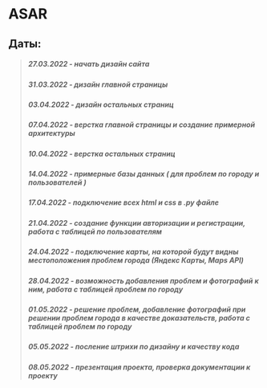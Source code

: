 ASAR
==========
Даты:
----------
> ##### 27.03.2022 - начать дизайн сайта
> ##### 31.03.2022 - дизайн главной страницы
> ##### 03.04.2022 - дизайн остальных страниц
> ##### 07.04.2022 - верстка главной страницы и создание примерной архитектуры
> ##### 10.04.2022 - верстка остальных страниц
> ##### 14.04.2022 - примерные базы данных ( для проблем по городу и пользователей )
> ##### 17.04.2022 - подключение всех html и css в .py файле
> ##### 21.04.2022 - создание функции авторизации и регистрации, работа с таблицей по пользователям
> ##### 24.04.2022 - подключение карты, на которой будут видны местоположения проблем города (Яндекс Карты, Maps API)
> ##### 28.04.2022 - возможность добавления проблем и фотографий к ним, работа с таблицей проблем по городу
> ##### 01.05.2022 - решение проблем, добавление фотографий при решении проблем города в качестве доказательств, работа с таблицей проблем по городу
> ##### 05.05.2022 - посление штрихи по дизайну и качеству кода
> ##### 08.05.2022 - презентация проекта, проверка документации к проекту
